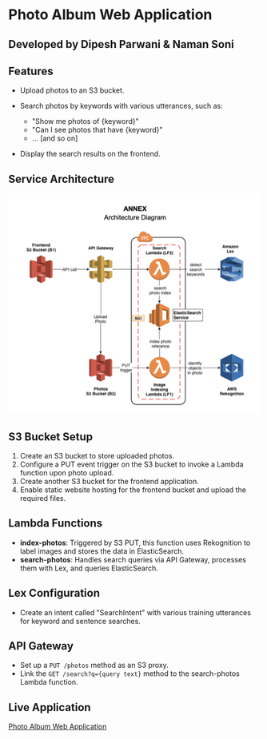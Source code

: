 # Photo Album Web Application

## Developed by Dipesh Parwani & Naman Soni

## Features

- Upload photos to an S3 bucket.
- Search photos by keywords with various utterances, such as:
  - "Show me photos of {keyword}"
  - "Can I see photos that have {keyword}"
  - ... [and so on]

- Display the search results on the frontend.

## Service Architecture

![architecture](https://github.com/grand1nqu1s1tor/nl-photo-album/blob/main/architecture.png)

## S3 Bucket Setup

1. Create an S3 bucket to store uploaded photos.
2. Configure a PUT event trigger on the S3 bucket to invoke a Lambda function upon photo upload.
3. Create another S3 bucket for the frontend application.
4. Enable static website hosting for the frontend bucket and upload the required files.

## Lambda Functions

- **index-photos**: Triggered by S3 PUT, this function uses Rekognition to label images and stores the data in ElasticSearch.
- **search-photos**: Handles search queries via API Gateway, processes them with Lex, and queries ElasticSearch.

## Lex Configuration

- Create an intent called "SearchIntent" with various training utterances for keyword and sentence searches.

## API Gateway

- Set up a `PUT /photos` method as an S3 proxy.
- Link the `GET /search?q={query text}` method to the search-photos Lambda function.

## Live Application

[Photo Album Web Application](http://frontend-bucket-s3.s3-website.us-east-2.amazonaws.com/)
